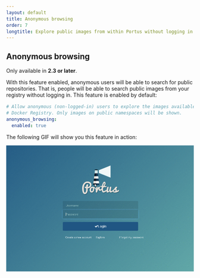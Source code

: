 ```yaml
---
layout: default
title: Anonymous browsing
order: 7
longtitle: Explore public images from within Portus without logging in
---
```


## Anonymous browsing

<div class="alert alert-info">
  Only available in <strong>2.3 or later</strong>.
</div>

With this feature enabled, anonymous users will be able to search for public
repositories. That is, people will be able to search public images from your
registry without logging in. This feature is enabled by default:

```yaml
# Allow anonymous (non-logged-in) users to explore the images available in your
# Docker Registry. Only images on public namespaces will be shown.
anonymous_browsing:
  enabled: true
```

The following GIF will show you this feature in action:

![Explore](/images/docs/explore.gif)
